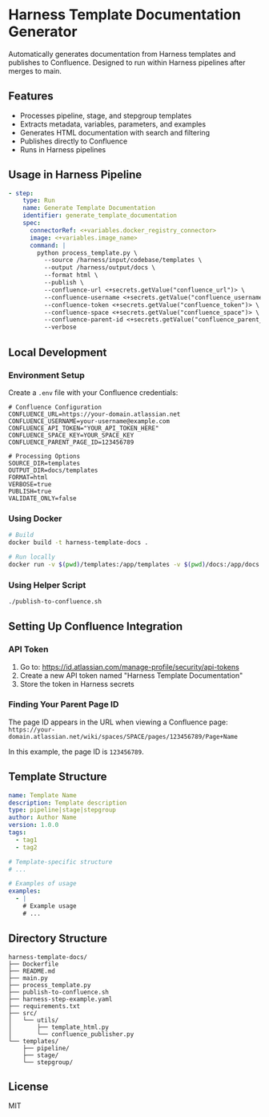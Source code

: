 # Harness Template Documentation Generator

Automatically generates documentation from Harness templates and publishes to Confluence. Designed to run within Harness pipelines after merges to main.

## Features

- Processes pipeline, stage, and stepgroup templates
- Extracts metadata, variables, parameters, and examples
- Generates HTML documentation with search and filtering
- Publishes directly to Confluence
- Runs in Harness pipelines

## Usage in Harness Pipeline

```yaml
- step:
    type: Run
    name: Generate Template Documentation
    identifier: generate_template_documentation
    spec:
      connectorRef: <+variables.docker_registry_connector>
      image: <+variables.image_name>
      command: |
        python process_template.py \
          --source /harness/input/codebase/templates \
          --output /harness/output/docs \
          --format html \
          --publish \
          --confluence-url <+secrets.getValue("confluence_url")> \
          --confluence-username <+secrets.getValue("confluence_username")> \
          --confluence-token <+secrets.getValue("confluence_token")> \
          --confluence-space <+secrets.getValue("confluence_space")> \
          --confluence-parent-id <+secrets.getValue("confluence_parent_id")> \
          --verbose
```

## Local Development

### Environment Setup

Create a `.env` file with your Confluence credentials:

```
# Confluence Configuration
CONFLUENCE_URL=https://your-domain.atlassian.net
CONFLUENCE_USERNAME=your-username@example.com
CONFLUENCE_API_TOKEN="YOUR_API_TOKEN_HERE"
CONFLUENCE_SPACE_KEY=YOUR_SPACE_KEY
CONFLUENCE_PARENT_PAGE_ID=123456789

# Processing Options
SOURCE_DIR=templates
OUTPUT_DIR=docs/templates
FORMAT=html
VERBOSE=true
PUBLISH=true
VALIDATE_ONLY=false
```

### Using Docker

```bash
# Build
docker build -t harness-template-docs .

# Run locally
docker run -v $(pwd)/templates:/app/templates -v $(pwd)/docs:/app/docs harness-template-docs --verbose
```

### Using Helper Script

```bash
./publish-to-confluence.sh
```

## Setting Up Confluence Integration

### API Token

1. Go to: https://id.atlassian.com/manage-profile/security/api-tokens
2. Create a new API token named "Harness Template Documentation"
3. Store the token in Harness secrets

### Finding Your Parent Page ID

The page ID appears in the URL when viewing a Confluence page:
`https://your-domain.atlassian.net/wiki/spaces/SPACE/pages/123456789/Page+Name`

In this example, the page ID is `123456789`.

## Template Structure

```yaml
name: Template Name
description: Template description
type: pipeline|stage|stepgroup
author: Author Name
version: 1.0.0
tags:
  - tag1
  - tag2

# Template-specific structure
# ...

# Examples of usage
examples:
  - |
    # Example usage
    # ...
```

## Directory Structure

```
harness-template-docs/
├── Dockerfile
├── README.md
├── main.py
├── process_template.py
├── publish-to-confluence.sh
├── harness-step-example.yaml
├── requirements.txt
├── src/
│   └── utils/
│       ├── template_html.py
│       └── confluence_publisher.py
└── templates/
    ├── pipeline/
    ├── stage/
    └── stepgroup/
```

## License

MIT

